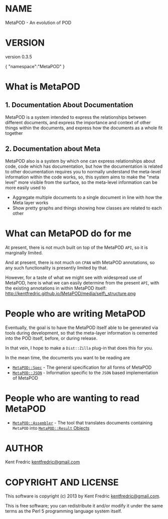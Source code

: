 # NAME

MetaPOD - An evolution of POD

# VERSION

version 0.3.5

{ "namespace":"MetaPOD" }



# What is MetaPOD

## 1\. Documentation About Documentation

MetaPOD is a system intended to express the relationships between different documents, and express the importance and context of other things within the documents, and express how the documents as a whole fit together

## 2\. Documentation about Meta

MetaPOD also is a system by which one can express relationships about code, code which has documentation, but how the documentation is related to other documentation requires you to normally understand the meta-level information within the code works, so, this system aims to make the "meta level" more visible from the surface, so the meta-level information can be more easily used to

- Aggregate multiple documents to a single document in line with how the Meta layer works
- Show pretty graphs and things showing how classes are related to each other

# What can MetaPOD do for me

At present, there is not much built on top of the MetaPOD `API`, so it is marginally limited.

And at present, there is not much on `CPAN` with MetaPOD annotations, so any such functionality is presently limited by that.

However, for a taste of what we might see with widespread use of MetaPOD, here is what we can easily determine from the present `API`, with the existing annotations in within MetaPOD itself: http://kentfredric.github.io/MetaPOD/media/self\_structure.png

# People who are writing MetaPOD

Eventually, the goal is to have the MetaPOD itself able to be generated via tools during development, so that the meta-layer information is cemented into the POD itself, before, or during release.

In that vein, I hope to make a `Dist::Zilla` plug-in that does this for you.

In the mean time, the documents you want to be reading are

- [`MetaPOD::Spec`](https://metacpan.org/pod/MetaPOD::Spec) - The general specification for all forms of MetaPOD
- [`MetaPOD::JSON`](https://metacpan.org/pod/MetaPOD::JSON) - Information specific to the `JSON` based implementation of MetaPOD

# People who are wanting to read MetaPOD

- [`MetaPOD::Assembler`](https://metacpan.org/pod/MetaPOD::Assembler) - The tool that translates documents containing `MetaPOD` into [`MetaPOD::Result` Objects](https://metacpan.org/pod/MetaPOD::Result)

# AUTHOR

Kent Fredric <kentfredric@gmail.com>

# COPYRIGHT AND LICENSE

This software is copyright (c) 2013 by Kent Fredric <kentfredric@gmail.com>.

This is free software; you can redistribute it and/or modify it under
the same terms as the Perl 5 programming language system itself.
